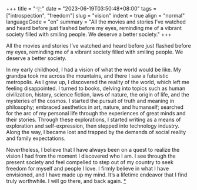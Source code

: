 +++
title = "𓂀"
date = "2023-06-19T03:50:48+08:00"
tags = ["introspection", "freedom"]
slug = "vision"
indent = true
align = "normal"
languageCode = "en"
summary = "All the movies and stories I’ve watched and heard before just flashed before my eyes, reminding me of a vibrant society filled with smiling people. We deserve a better society."
+++

All the movies and stories I’ve watched and heard before just flashed before my eyes, reminding me of a vibrant society filled with smiling people. We deserve a better society.

In my early childhood, I had a vision of what the world would be like. My grandpa took me across the mountains, and there I saw a futuristic metropolis. As I grew up, I discovered the reality of the world, which left me feeling disappointed. I turned to books, delving into topics such as human civilization, history, science fiction, laws of nature, the origin of life, and the mysteries of the cosmos. I started the pursuit of truth and meaning in philosophy; embraced aesthetics in art, nature, and humanself; searched for the arc of my personal life through the experiences of great minds and their stories. Through these explorations, I started writing as a means of exploration and self-expression, then stepped into technology industry. Along the way, I became lost and trapped by the demands of social reality and family expectations.

Nevertheless, I believe that I have always been on a quest to realize the vision I had from the moment I discovered who I am. I see through the present society and feel compelled to step out of my country to seek freedom for myself and people I love. I firmly believe in what I have envisioned, and I have made up my mind. It’s a lifetime endeavor that I find truly worthwhile. I will go there, and back again. [*](https://reuixiy.notion.site/23eb6b985f644d618f87e61905b795fc)